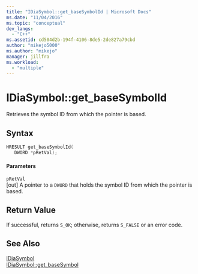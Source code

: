 ```yaml
---
title: "IDiaSymbol::get_baseSymbolId | Microsoft Docs"
ms.date: "11/04/2016"
ms.topic: "conceptual"
dev_langs: 
  - "C++"
ms.assetid: cd504d2b-194f-4106-8de5-2de827a79cbd
author: "mikejo5000"
ms.author: "mikejo"
manager: jillfra
ms.workload: 
  - "multiple"
---
```

# IDiaSymbol::get_baseSymbolId
Retrieves the symbol ID from which the pointer is based.  
  
## Syntax  
  
```C++  
HRESULT get_baseSymbolId(   
   DWORD *pRetVal);  
```  
  
#### Parameters  
 `pRetVal`  
 [out] A pointer to a `DWORD` that holds the symbol ID from which the pointer is based.  
  
## Return Value  
 If successful, returns `S_OK`; otherwise, returns `S_FALSE` or an error code.  
  
## See Also  
 [IDiaSymbol](../../debugger/debug-interface-access/idiasymbol.md)   
 [IDiaSymbol::get_baseSymbol](../../debugger/debug-interface-access/idiasymbol-get-basesymbol.md)